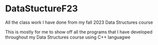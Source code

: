 # DataStuctureF23
All the class work I have done from my fall 2023 Data Structures course

 This is mostly for me to show off all the programs that I have developed throughout my Data Structures course using C++ languagwe 
